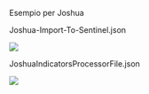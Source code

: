 Esempio per Joshua

Joshua-Import-To-Sentinel.json

<a href="https://portal.azure.com/#create/Microsoft.Template/uri/https%3A%2F%2Fraw.githubusercontent.com%2Fformat81%2FAzureSentinel%2Fmaster%2FPlaybooks%2FEnrichment_TI_J%2FJoshua-Import-To-Sentinel.json" target="_blank">
    <img src="https://aka.ms/deploytoazurebutton"/>
</a>  
       
JoshuaIndicatorsProcessorFile.json

<a href="https://portal.azure.com/#create/Microsoft.Template/uri/https%3A%2F%2Fraw.githubusercontent.com%2Fformat81%2FAzureSentinel%2Fmaster%2FPlaybooks%2FEnrichment_TI_J%2FJoshuaIndicatorsProcessorFile.json" target="_blank">
    <img src="https://aka.ms/deploytoazurebutton"/>
    </a>
